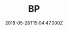 ---
date: 2018-05-28T15:04:47.000Z
title: BP
latitude: 52.37868601815409
longitude: -0.72680502689161
url: http://www.bp.com
category: checkin
---